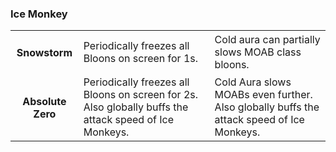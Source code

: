 ### Ice Monkey


<table>
   <tr>
    <td align='center'>
       <h4>Snowstorm</h4>
    </td>
    <td>
       Periodically freezes all Bloons on screen for 1s.
    </td>
    <td>
       Cold aura can partially slows MOAB class bloons.
    </td>
</tr><tr>
    <td align='center'>
       <h4>Absolute Zero</h4>
    </td>
    <td>
       Periodically freezes all Bloons on screen for 2s. Also globally buffs the attack speed of Ice Monkeys.
    </td>
    <td>
       Cold Aura slows MOABs even further. Also globally buffs the attack speed of Ice Monkeys.
    </td>
</tr>
</table>
